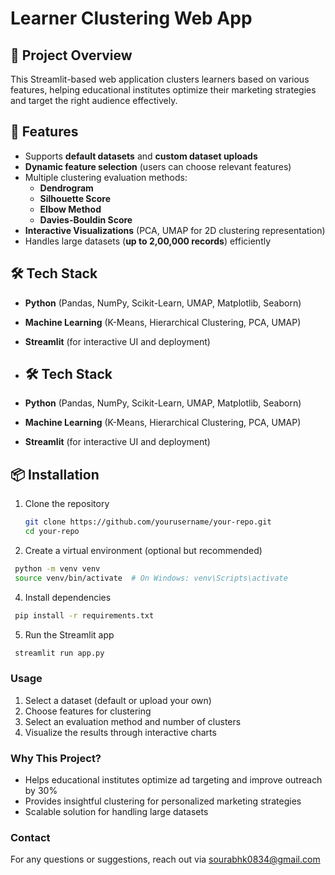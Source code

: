# Learner Clustering Web App  

## 📌 Project Overview  
This Streamlit-based web application clusters learners based on various features, helping educational institutes optimize their marketing strategies and target the right audience effectively.  

## 🚀 Features  
- Supports **default datasets** and **custom dataset uploads**  
- **Dynamic feature selection** (users can choose relevant features)  
- Multiple clustering evaluation methods:  
  - **Dendrogram**  
  - **Silhouette Score**  
  - **Elbow Method**  
  - **Davies-Bouldin Score**  
- **Interactive Visualizations** (PCA, UMAP for 2D clustering representation)  
- Handles large datasets (**up to 2,00,000 records**) efficiently  

## 🛠️ Tech Stack  
- **Python** (Pandas, NumPy, Scikit-Learn, UMAP, Matplotlib, Seaborn)  
- **Machine Learning** (K-Means, Hierarchical Clustering, PCA, UMAP)  
- **Streamlit** (for interactive UI and deployment)

- ## 🛠️ Tech Stack  
- **Python** (Pandas, NumPy, Scikit-Learn, UMAP, Matplotlib, Seaborn)  
- **Machine Learning** (K-Means, Hierarchical Clustering, PCA, UMAP)  
- **Streamlit** (for interactive UI and deployment)  

## 📦 Installation  
1. Clone the repository  
   ```bash
   git clone https://github.com/yourusername/your-repo.git
   cd your-repo

2. Create a virtual environment (optional but recommended)
  ```bash
   python -m venv venv
   source venv/bin/activate  # On Windows: venv\Scripts\activate
  ```

4. Install dependencies
  ```bash
   pip install -r requirements.txt
  ```

5. Run the Streamlit app
  ```bash
   streamlit run app.py
  ```

### Usage
1. Select a dataset (default or upload your own)
2. Choose features for clustering
3. Select an evaluation method and number of clusters
4. Visualize the results through interactive charts

### Why This Project?
- Helps educational institutes optimize ad targeting and improve outreach by 30%
- Provides insightful clustering for personalized marketing strategies
- Scalable solution for handling large datasets

### Contact
For any questions or suggestions, reach out via sourabhk0834@gmail.com


   
